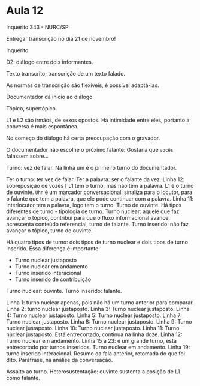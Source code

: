 Aula 12
=======

Inquérito 343 - NURC/SP

Entregar transcrição no dia 21 de novembro!

Inquérito 

D2: diálogo entre dois informantes.

Texto transcrito; transcrição de um texto falado.

As normas de transcrição são flexíveis, é possível adaptá-las.

Documentador dá início ao diálogo.

Tópico, supertópico.

L1 e L2 são irmãos, de sexos opostos. Há intimidade entre eles, portanto a conversa é mais espontânea.

No começo do diálogo há certa preocupação com o gravador.

O documentador não escolhe o próximo falante: Gostaria que `vocês` falassem sobre...

Turno: vez de falar. Na linha um é o primeiro turno do documentador.

Ter o turno: ter vez de falar. Ter a palavra: ser o falante da vez.
Linha 12: sobreposição de vozes [
L1 tem o turno, mas não tem a palavra. L1 é o turno de ouvinte.
`Uhn` é um marcador conversacional: sinaliza para o locutor, para o falante que tem a palavra, que ele pode continuar com a palavra.
Linha 11: interlocutor tem a palavra, logo tem o turno.
Turno de ouvinte. Há tipos diferentes de turno - tipologia de turno. Turno nuclear: aquele que faz avançar o tópico, contribui para que o fluxo informacional avance, acrescenta conteúdo referencial, turno de falante. Turno inserido: não faz avançar o tópico, turno de ouvinte.

Há quatro tipos de turno: dois tipos de turno nuclear e dois tipos de turno inserido. Essa diferença é importante.

- Turno nuclear justaposto
- Turno nuclear em andamento
- Turno inserido interacional
- Turno inserido de contribuição

Turno nuclear: ouvinte.
Turno inserido: falante.

Linha 1: turno nuclear apenas, pois não há um turno anterior para comparar.
Linha 2: turno nuclear justaposto.
Linha 3: Turno nuclear justaposto.
Linha 4: Turno nuclear justaposto.
Linha 5: Turno nuclear justaposto.
Linha 7: Turno nuclear justaposto.
Linha 8: Turno nuclear justaposto.
Linha 9: Turno nuclear justaposto.
Linha 10: Turno nuclear justaposto.
Linha 11: Turno nuclear justaposto. Está entrecortado, continua na linha doze.
Linha 12: Turno nuclear em andamento.
Linha 15 a 23: é um grande turno, está entrecortado por turnos inseridos. Turno nuclear em andamento.
Linha 19: turno inserido interacional. Resumo da fala anterior, retomada do que foi dito. Paráfrase, na análise da conversação.

Assalto ao turno.
Heterosustentação: ouvinte sustenta a posição de L1 como falante.